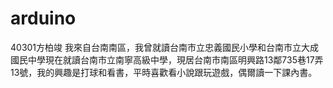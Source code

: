 # arduino
40301方柏竣 我來自台南南區，我曾就讀台南市立忠義國民小學和台南市立大成國民中學現在就讀台南市立南寧高級中學，現居台南市南區明興路13鄰735巷17弄13號，我的興趣是打球和看書，平時喜歡看小說跟玩遊戲，偶爾讀一下課內書。
